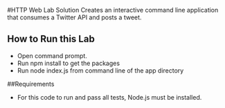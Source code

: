 #HTTP Web Lab Solution
Creates an interactive command line application that consumes a Twitter API and posts a tweet.


## How to Run this Lab

+ Open command prompt.
+ Run npm install to get the packages
+ Run node index.js from command line of the app directory


##Requirements

+ For this code to run and pass all tests, Node.js must be installed.



